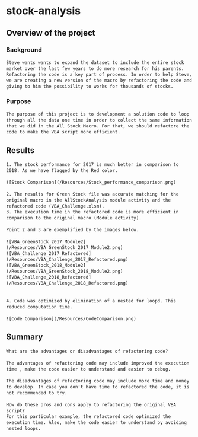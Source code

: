 # stock-analysis

## Overview of the project

### Background
    
    Steve wants wants to expand the dataset to include the entire stock market over the last few years to do more research for his parents. 
    Refactoring the code is a key part of process. In order to help Steve, we are creating a new version of the macro by refactoring the code and giving to him the possibility to works for thousands of stocks. 

### Purpose

    The purpose of this project is to development a solution code to loop through all the data one time in order to collect the same information that we did in the All Stock Macro. For that, we should refactore the code to make the VBA script more efficient.  


## Results

    1. The stock performance for 2017 is much better in comparison to 2018. As we have flagged by the Red color. 
    
    ![Stock Comparison](/Resources/Stock_performance_comparison.png)

    2. The results for Green Stock file was accurate matching for the original macro in the AllStockAnalysis module activity and the refactored code (VBA_Challenge.xlsm).
    3. The execution time in the refactored code is more efficient in comparison to the original macro (Module activity).

    Point 2 and 3 are exemplified by the images below.

    ![VBA_GreenStock_2017_Module2](/Resources/VBA_GreenStock_2017_Module2.png)
    ![VBA_Challenge_2017_Refactored](/Resources/VBA_Challenge_2017_Refactored.png)
    ![VBA_GreenStock_2018_Module2](/Resources/VBA_GreenStock_2018_Module2.png)
    ![VBA_Challenge_2018_Refactored](/Resources/VBA_Challenge_2018_Refactored.png)
    

    4. Code was optimized by elimination of a nested for loopd. This reduced computation time.

    ![Code Comparison](/Resources/CodeComparison.png)

## Summary

    What are the advantages or disadvantages of refactoring code?
    
    The advantages of refactoring code may include improved the execution time , make the code easier to understand and easier to debug.

    The disadvantages of refactoring code may include more time and money to develop. In case you don't have time to refactored the code, it is not recommended to try.

    How do these pros and cons apply to refactoring the original VBA script?
    For this particular example, the refactored code optimized the execution time. Also, make the code easier to understand by avoiding nested loops.
